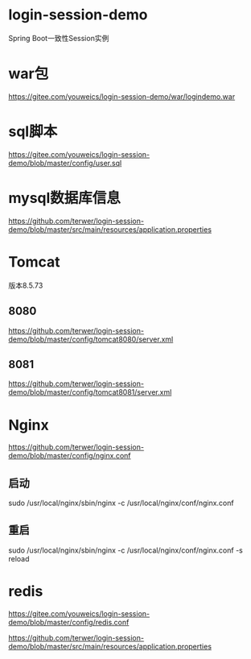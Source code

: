 # login-session-demo
Spring Boot一致性Session实例

# war包
https://gitee.com/youweics/login-session-demo/war/logindemo.war

# sql脚本
https://gitee.com/youweics/login-session-demo/blob/master/config/user.sql

# mysql数据库信息
https://github.com/terwer/login-session-demo/blob/master/src/main/resources/application.properties

# Tomcat

版本8.5.73

## 8080
https://github.com/terwer/login-session-demo/blob/master/config/tomcat8080/server.xml

## 8081
https://github.com/terwer/login-session-demo/blob/master/config/tomcat8081/server.xml

# Nginx
https://github.com/terwer/login-session-demo/blob/master/config/nginx.conf

## 启动
sudo /usr/local/nginx/sbin/nginx -c /usr/local/nginx/conf/nginx.conf

## 重启
sudo /usr/local/nginx/sbin/nginx -c /usr/local/nginx/conf/nginx.conf -s reload

# redis
https://gitee.com/youweics/login-session-demo/blob/master/config/redis.conf

https://github.com/terwer/login-session-demo/blob/master/src/main/resources/application.properties


